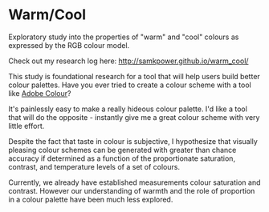 # Warm/Cool
Exploratory study into the properties of "warm" and "cool" colours as expressed by the RGB colour model. 

Check out my research log here: http://samkpower.github.io/warm_cool/

This study is foundational research for a tool that will help users build better colour palettes. Have you ever tried to create a
colour scheme with a tool like [Adobe Colour](https://color.adobe.com/create/color-wheel/?base=2&rule=Triad&selected=0&name=My%20Color%20Theme&mode=rgb&rgbvalues=0.7,0.06999999999999998,0.06999999999999998,1,0.9879032258064626,0.09999999999999998,1,0,0,0.07999999999999999,0.5221052631580096,0.8,0.03500000000000003,0.44333333333343944,0.7&swatchOrder=0,1,2,3,4)?

It's painlessly easy to make a really hideous colour palette. I'd like a tool that will do the opposite - 
instantly give me a great colour scheme with very little effort.

Despite the fact that taste in colour is subjective, I hypothesize that visually pleasing colour schemes can be 
generated with greater than chance accuracy if determined as a function of the proportionate saturation, contrast, and temperature levels of a set of colours.

Currently, we already have established measurements colour saturation and contrast.
However our understanding of warmth and the role of proportion in a colour palette have been much less explored.
